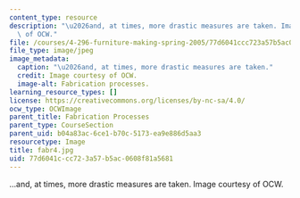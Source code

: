 ```yaml
---
content_type: resource
description: "\u2026and, at times, more drastic measures are taken. Image courtesy\
  \ of OCW."
file: /courses/4-296-furniture-making-spring-2005/77d6041ccc723a57b5ac0608f81a5681_fabr4.jpg
file_type: image/jpeg
image_metadata:
  caption: "\u2026and, at times, more drastic measures are taken."
  credit: Image courtesy of OCW.
  image-alt: Fabrication processes.
learning_resource_types: []
license: https://creativecommons.org/licenses/by-nc-sa/4.0/
ocw_type: OCWImage
parent_title: Fabrication Processes
parent_type: CourseSection
parent_uid: b04a83ac-6ce1-b70c-5173-ea9e886d5aa3
resourcetype: Image
title: fabr4.jpg
uid: 77d6041c-cc72-3a57-b5ac-0608f81a5681
---
```

…and, at times, more drastic measures are taken. Image courtesy of OCW.